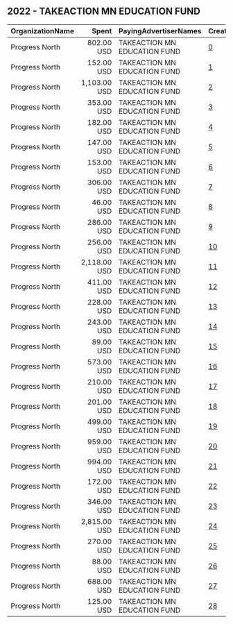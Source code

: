 ## 2022 - TAKEACTION MN EDUCATION FUND 
|OrganizationName|Spent|PayingAdvertiserNames|CreativeUrls|Impressions|Genders|AgeBrackets|CountryCodes|BillingAddresses|CandidateBallotInformation|
|:---|---:|:---|:---|---:|:---|:---|:---|:---|:---|
|Progress North|802.00 USD|TAKEACTION MN EDUCATION FUND|[0](https://www.snap.com/political-ads/asset/d5d29dc936b6d4b99344427503aa7be71a4163a945def03cddeea7868d17a31c?mediaType=jpeg)|50,750||18+|united states|"PO Box 1513,Superior,54880,US"|Mandela Barnes|
|Progress North|152.00 USD|TAKEACTION MN EDUCATION FUND|[1](https://www.snap.com/political-ads/asset/beb7081e90be77e6516e347d40e4014b86007db8aae2d4ee7f96a4343aa8a1df?mediaType=png)|11,021||18+|united states|"PO Box 1513,Superior,54880,US"||
|Progress North|1,103.00 USD|TAKEACTION MN EDUCATION FUND|[2](https://www.snap.com/political-ads/asset/5c3819eb3a02a46604c58a5df0f781b02e167a0e9fa5f7b46a65e394b1065f72?mediaType=png)|50,740||18+|united states|"PO Box 1513,Superior,54880,US"||
|Progress North|353.00 USD|TAKEACTION MN EDUCATION FUND|[3](https://www.snap.com/political-ads/asset/f072cad16f7e172b02cd1db52f41c04c503b87c96dd001bd8dd31e4578dfb492?mediaType=png)|17,654||18+|united states|"PO Box 1513,Superior,54880,US"||
|Progress North|182.00 USD|TAKEACTION MN EDUCATION FUND|[4](https://www.snap.com/political-ads/asset/3532c0cf65dc5c7a46322ad63c5c1b04347ec7e42d4d82ac0a3e3f8e1f2e39c3?mediaType=png)|12,442||18+|united states|"PO Box 1513,Superior,54880,US"||
|Progress North|147.00 USD|TAKEACTION MN EDUCATION FUND|[5](https://www.snap.com/political-ads/asset/bc910127d060df7bc8aaacc39f077f224ea75c9ac1be13e5354ba61ce7766c9a?mediaType=png)|7,959||18+|united states|"PO Box 1513,Superior,54880,US"||
|Progress North|153.00 USD|TAKEACTION MN EDUCATION FUND|[6](https://www.snap.com/political-ads/asset/88183449b4a70a9cff825266d0147818f4b71da53b1ae9bd63dcaa4caadca2de?mediaType=png)|10,036||18+|united states|"PO Box 1513,Superior,54880,US"||
|Progress North|306.00 USD|TAKEACTION MN EDUCATION FUND|[7](https://www.snap.com/political-ads/asset/e07505a2c622ddcc2b3120b84b0d3ab1cc36b9fa001e5259f4edcb5cc7576247?mediaType=png)|16,498||18+|united states|"PO Box 1513,Superior,54880,US"||
|Progress North|46.00 USD|TAKEACTION MN EDUCATION FUND|[8](https://www.snap.com/political-ads/asset/88183449b4a70a9cff825266d0147818f4b71da53b1ae9bd63dcaa4caadca2de?mediaType=png)|3,484||18+|united states|"PO Box 1513,Superior,54880,US"||
|Progress North|286.00 USD|TAKEACTION MN EDUCATION FUND|[9](https://www.snap.com/political-ads/asset/b146d1311545d3c6f4811a3c67941ea8e1ddabcc9f2b07f2e020a2cfc36932e9?mediaType=png)|16,031||18+|united states|"PO Box 1513,Superior,54880,US"|Mandela Barnes|
|Progress North|256.00 USD|TAKEACTION MN EDUCATION FUND|[10](https://www.snap.com/political-ads/asset/5c3819eb3a02a46604c58a5df0f781b02e167a0e9fa5f7b46a65e394b1065f72?mediaType=png)|15,846||18+|united states|"PO Box 1513,Superior,54880,US"||
|Progress North|2,118.00 USD|TAKEACTION MN EDUCATION FUND|[11](https://www.snap.com/political-ads/asset/beb7081e90be77e6516e347d40e4014b86007db8aae2d4ee7f96a4343aa8a1df?mediaType=png)|93,688||18+|united states|"PO Box 1513,Superior,54880,US"|Mandela Barnes|
|Progress North|411.00 USD|TAKEACTION MN EDUCATION FUND|[12](https://www.snap.com/political-ads/asset/8107b3849b6843c0497489d3db9086699ffcb1409843631988ba6ffd52bcae83?mediaType=jpeg)|28,183||18+|united states|"PO Box 1513,Superior,54880,US"||
|Progress North|228.00 USD|TAKEACTION MN EDUCATION FUND|[13](https://www.snap.com/political-ads/asset/c5ecc19740c6898d93a087830657c528e9493a71708b05bd4d7c6147c743c53c?mediaType=png)|12,900||18+|united states|"PO Box 1513,Superior,54880,US"||
|Progress North|243.00 USD|TAKEACTION MN EDUCATION FUND|[14](https://www.snap.com/political-ads/asset/fc7f793645f7167d1e86e776fab01eacd93bee7f571ffe2eb6b20977ae31e048?mediaType=jpeg)|15,484||18+|united states|"PO Box 1513,Superior,54880,US"||
|Progress North|89.00 USD|TAKEACTION MN EDUCATION FUND|[15](https://www.snap.com/political-ads/asset/d10c40bd5a1e0662ee5638566a684d74126b62891050596e6eb22a2dc90d0318?mediaType=png)|6,242||18+|united states|"PO Box 1513,Superior,54880,US"||
|Progress North|573.00 USD|TAKEACTION MN EDUCATION FUND|[16](https://www.snap.com/political-ads/asset/9b647c586e969f7b7ab522abeca52d8e8551b835dd12bf81b07f998182350d6c?mediaType=png)|29,507||18+|united states|"PO Box 1513,Superior,54880,US"||
|Progress North|210.00 USD|TAKEACTION MN EDUCATION FUND|[17](https://www.snap.com/political-ads/asset/62e9beb537a19d48b027bf911e5bece22ebd305846ce1d0e47a95cc7d0dd8912?mediaType=png)|12,683||18+|united states|"PO Box 1513,Superior,54880,US"|Kelly Westlund|
|Progress North|201.00 USD|TAKEACTION MN EDUCATION FUND|[18](https://www.snap.com/political-ads/asset/5c3819eb3a02a46604c58a5df0f781b02e167a0e9fa5f7b46a65e394b1065f72?mediaType=png)|13,185||18+|united states|"PO Box 1513,Superior,54880,US"||
|Progress North|499.00 USD|TAKEACTION MN EDUCATION FUND|[19](https://www.snap.com/political-ads/asset/c5ecc19740c6898d93a087830657c528e9493a71708b05bd4d7c6147c743c53c?mediaType=png)|24,209||18+|united states|"PO Box 1513,Superior,54880,US"||
|Progress North|959.00 USD|TAKEACTION MN EDUCATION FUND|[20](https://www.snap.com/political-ads/asset/88183449b4a70a9cff825266d0147818f4b71da53b1ae9bd63dcaa4caadca2de?mediaType=png)|54,685||18+|united states|"PO Box 1513,Superior,54880,US"|Kelly Westlund|
|Progress North|994.00 USD|TAKEACTION MN EDUCATION FUND|[21](https://www.snap.com/political-ads/asset/5b5b45ecc58ab57b568de401c277a2153bae044e7554af17edce9fa0a7378beb?mediaType=png)|63,068||18+|united states|"PO Box 1513,Superior,54880,US"||
|Progress North|172.00 USD|TAKEACTION MN EDUCATION FUND|[22](https://www.snap.com/political-ads/asset/113b7b42337975c303435ebba7d826cc257c5cef7dbe795639a6b3a1f829baee?mediaType=png)|9,484||18+|united states|"PO Box 1513,Superior,54880,US"||
|Progress North|346.00 USD|TAKEACTION MN EDUCATION FUND|[23](https://www.snap.com/political-ads/asset/128c761ab7ccd93dcfb06d28fad9278b625f03416e8e954e05c4db5e0fda1361?mediaType=jpeg)|20,646||18+|united states|"PO Box 1513,Superior,54880,US"||
|Progress North|2,815.00 USD|TAKEACTION MN EDUCATION FUND|[24](https://www.snap.com/political-ads/asset/02209fb94df837ec91e3274f4747337d88051a3700f68be6871202308132dd54?mediaType=mp4)|230,533||18+|united states|"PO Box 1513,Superior,54880,US"|PN Endorsed Candidates|
|Progress North|270.00 USD|TAKEACTION MN EDUCATION FUND|[25](https://www.snap.com/political-ads/asset/0e96e19ab6ad4178d1b21e477768f57e4edd28fb769de01bb4ee5481e52c0dd0?mediaType=png)|13,245||18+|united states|"PO Box 1513,Superior,54880,US"||
|Progress North|88.00 USD|TAKEACTION MN EDUCATION FUND|[26](https://www.snap.com/political-ads/asset/c5ecc19740c6898d93a087830657c528e9493a71708b05bd4d7c6147c743c53c?mediaType=png)|6,047||18+|united states|"PO Box 1513,Superior,54880,US"||
|Progress North|688.00 USD|TAKEACTION MN EDUCATION FUND|[27](https://www.snap.com/political-ads/asset/a5a3bf3c115504063dd6f0ea842f37ae9cd3621261faf50c450f836e30f4160d?mediaType=mp4)|35,942||18+|united states|"PO Box 1513,Superior,54880,US"|Progress North Visibility|
|Progress North|125.00 USD|TAKEACTION MN EDUCATION FUND|[28](https://www.snap.com/political-ads/asset/5c873f75760af168f5bfe73436bde4d6cf2f74e87d7dd2316f80cb27fe5e0bc1?mediaType=png)|8,164||18+|united states|"PO Box 1513,Superior,54880,US"||
